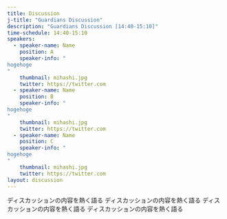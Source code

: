 ```yaml
---
title: Discussion
j-title: "Guardians Discussion"
description: "Guardians Discussion [14:40-15:10]"
time-schedule: 14:40-15:10
speakers:
  - speaker-name: Name
    position: A
    speaker-info: "
hogehoge
"
    thumbnail: mihashi.jpg
    twitter: https://twitter.com
  - speaker-name: Name 
    position: B
    speaker-info: "
hogehoge
"
    thumbnail: mihashi.jpg
    twitter: https://twitter.com
  - speaker-name: Name
    position: C
    speaker-info: "
hogehoge
"
    thumbnail: mihashi.jpg
    twitter: https://twitter.com
layout: discussion
---
```


ディスカッションの内容を熱く語る
ディスカッションの内容を熱く語る
ディスカッションの内容を熱く語る
ディスカッションの内容を熱く語る
